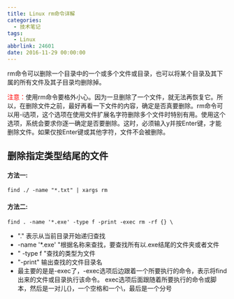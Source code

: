 ```yaml
---
title: Linux rm命令详解
categories:
  - 技术笔记
tags:
  - Linux
abbrlink: 24601
date: 2016-11-29 00:00:00
---
```


rm命令可以删除一个目录中的一个或多个文件或目录，也可以将某个目录及其下属的所有文件及其子目录均删除掉。

<span style="color: red">注意：</span>使用rm命令要格外小心。因为一旦删除了一个文件，就无法再恢复它。所以，在删除文件之前，最好再看一下文件的内容，确定是否真要删除。rm命令可以用-i选项，这个选项在使用文件扩展名字符删除多个文件时特别有用。使用这个选项，系统会要求你逐一确定是否要删除。这时，必须输入y并按Enter键，才能删除文件。如果仅按Enter键或其他字符，文件不会被删除。


## **删除指定类型结尾的文件**

#### **方法一:**
```
find ./ -name "*.txt" | xargs rm
```

#### **方法二:**
```
find . -name '*.exe' -type f -print -exec rm -rf {} \
```
* "."    表示从当前目录开始递归查找
*  -name '\*.exe' "根据名称来查找，要查找所有以.exe结尾的文件夹或者文件
* " -type f "查找的类型为文件
*  "-print" 输出查找的文件目录名
*  最主要的是是-exec了，-exec选项后边跟着一个所要执行的命令，表示将find出来的文件或目录执行该命令。
     exec选项后面跟随着所要执行的命令或脚本，然后是一对儿{}，一个空格和一个\，最后是一个分号
